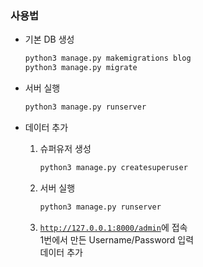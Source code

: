 ### 사용법
- 기본 DB 생성
    ```bash
    python3 manage.py makemigrations blog
    python3 manage.py migrate
    ```

- 서버 실행
    ```bash
    python3 manage.py runserver
    ```

- 데이터 추가
    1. 슈퍼유저 생성
        ```bash
        python3 manage.py createsuperuser
        ```
    2. 서버 실행
        ```bash
        python3 manage.py runserver
        ```
    3. [`http://127.0.0.1:8000/admin`](http://127.0.0.1:8000/admin)에 접속<br>
        1번에서 만든 Username/Password 입력<br>
        데이터 추가<br>
